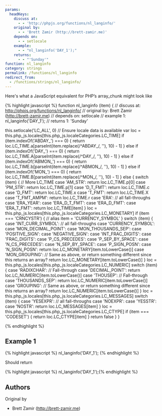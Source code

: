 ```yaml
---
params:
  headKeys:
    discuss at:
      - - 'http://phpjs.org/functions/nl_langinfo/'
    original by:
      - - 'Brett Zamir (http://brett-zamir.me)'
    depends on:
      - - setlocale
    example:
      - - "nl_langinfo('DAY_1');"
    returns:
      - - "'Sunday'"
function: nl_langinfo
category: strings
permalink: /functions/nl_langinfo
redirect_from:
  - /functions/strings/nl_langinfo/
---
```


<!-- WARNING! This file is auto generated by `npm run web:inject`, do not edit by hand -->

Here's what a JavaScript equivalent for PHP’s array_chunk might look like

{% highlight javascript %}
function nl_langinfo (item) {
  //  discuss at: http://phpjs.org/functions/nl_langinfo/
  // original by: Brett Zamir (http://brett-zamir.me)
  //  depends on: setlocale
  //   example 1: nl_langinfo('DAY_1');
  //   returns 1: 'Sunday'

  this.setlocale('LC_ALL', 0) // Ensure locale data is available
  var loc = this.php_js.locales[this.php_js.localeCategories.LC_TIME]
  if (item.indexOf('ABDAY_') === 0) {
    return loc.LC_TIME.a[parseInt(item.replace(/^ABDAY_/, ''), 10) - 1]
  } else if (item.indexOf('DAY_') === 0) {
    return loc.LC_TIME.A[parseInt(item.replace(/^DAY_/, ''), 10) - 1]
  } else if (item.indexOf('ABMON_') === 0) {
    return loc.LC_TIME.b[parseInt(item.replace(/^ABMON_/, ''), 10) - 1]
  } else if (item.indexOf('MON_') === 0) {
    return loc.LC_TIME.B[parseInt(item.replace(/^MON_/, ''), 10) - 1]
  } else {
    switch (item) {
      // More LC_TIME
      case 'AM_STR':
        return loc.LC_TIME.p[0]
      case 'PM_STR':
        return loc.LC_TIME.p[1]
      case 'D_T_FMT':
        return loc.LC_TIME.c
      case 'D_FMT':
        return loc.LC_TIME.x
      case 'T_FMT':
        return loc.LC_TIME.X
      case 'T_FMT_AMPM':
        return loc.LC_TIME.r
      case 'ERA':
      // all fall-throughs
      case 'ERA_YEAR':
      case 'ERA_D_T_FMT':
      case 'ERA_D_FMT':
      case 'ERA_T_FMT':
        return loc.LC_TIME[item]
    }
    loc = this.php_js.locales[this.php_js.localeCategories.LC_MONETARY]
    if (item === 'CRNCYSTR') {
      // alias
      item = 'CURRENCY_SYMBOL'
    }
    switch (item) {
      case 'INT_CURR_SYMBOL':
      // all fall-throughs
      case 'CURRENCY_SYMBOL':
      case 'MON_DECIMAL_POINT':
      case 'MON_THOUSANDS_SEP':
      case 'POSITIVE_SIGN':
      case 'NEGATIVE_SIGN':
      case 'INT_FRAC_DIGITS':
      case 'FRAC_DIGITS':
      case 'P_CS_PRECEDES':
      case 'P_SEP_BY_SPACE':
      case 'N_CS_PRECEDES':
      case 'N_SEP_BY_SPACE':
      case 'P_SIGN_POSN':
      case 'N_SIGN_POSN':
        return loc.LC_MONETARY[item.toLowerCase()]
      case 'MON_GROUPING':
      // Same as above, or return something different since this returns an array?
        return loc.LC_MONETARY[item.toLowerCase()]
    }
    loc = this.php_js.locales[this.php_js.localeCategories.LC_NUMERIC]
    switch (item) {
      case 'RADIXCHAR':
      // Fall-through
      case 'DECIMAL_POINT':
        return loc.LC_NUMERIC[item.toLowerCase()]
      case 'THOUSEP':
      // Fall-through
      case 'THOUSANDS_SEP':
        return loc.LC_NUMERIC[item.toLowerCase()]
      case 'GROUPING':
      // Same as above, or return something different since this returns an array?
        return loc.LC_NUMERIC[item.toLowerCase()]
    }
    loc = this.php_js.locales[this.php_js.localeCategories.LC_MESSAGES]
    switch (item) {
      case 'YESEXPR':
      // all fall-throughs
      case 'NOEXPR':
      case 'YESSTR':
      case 'NOSTR':
        return loc.LC_MESSAGES[item]
    }
    loc = this.php_js.locales[this.php_js.localeCategories.LC_CTYPE]
    if (item === 'CODESET') {
      return loc.LC_CTYPE[item]
    }
    return false
  }
}

{% endhighlight %}

## Example 1

{% highlight javascript %}
nl_langinfo('DAY_1');
{% endhighlight %}

Should return

{% highlight javascript %}
nl_langinfo('DAY_1');{% endhighlight %}


## Authors


Original by

- Brett Zamir (http://brett-zamir.me)

